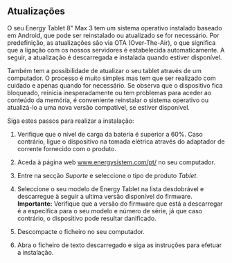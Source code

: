 ## Atualizações

O seu Energy Tablet 8" Max 3 tem um sistema operativo instalado baseado em Android, que pode ser reinstalado ou atualizado se for necessário.  Por predefinição, as atualizações são via OTA (Over-The-Air), o que significa que a ligação com os nossos servidores é estabelecida automaticamente. A seguir, a atualização é descarregada e instalada quando estiver disponível.

Também tem a possibilidade de atualizar o seu tablet através de um computador. O processo é muito simples mas tem que ser realizado com cuidado e apenas quando for necessário.  Se observa que o dispositivo fica bloqueado, reinicia inesperadamente ou tem problemas para aceder ao conteúdo da memória, é conveniente reinstalar o sistema operativo ou atualizá-lo a uma nova versão compatível, se estiver disponível.

Siga estes passos para realizar a instalação:

1.  Verifique que o nível de carga da bateria é superior a 60%.  Caso contrário, ligue o dispositivo na tomada elétrica através do adaptador de corrente fornecido com o produto.

2. Aceda à página web www.energysistem.com/pt/ no seu computador.

3. Entre na secção *Suporte* e seleccione o tipo de produto *Tablet*.

4. Seleccione o seu modelo de Energy Tablet na lista desdobrável e descarregue à seguir a ultima versão disponível do firmware.
**Importante:**
Verifique que a versão do firmware que está a descarregar é a específica para o seu modelo e número de série, já que caso contrário, o dispositivo pode resultar danificado.

5. Descompacte o ficheiro no seu computador.

6. Abra o ficheiro de texto descarregado e siga as instruções para efetuar a instalação.


